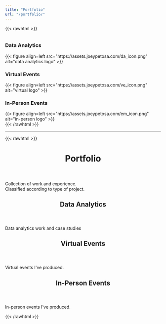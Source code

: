 ```yaml
---
title: "Portfolio"
url: "/portfolio/"
---
```



{{< rawhtml >}}
<div id="columncards">
  <div class="row">
    <div class="column">
      <div class="card">
        <h3>Data Analytics</h3>
        {{< figure align=left src="https://assets.joeypetosa.com/da_icon.png" alt="data analytics logo" >}}
      </div> 
    </div>
    <div class="column">
      <div class="card">
        <h3>Virtual Events</h3>
        {{< figure align=left src="https://assets.joeypetosa.com/ve_icon.png" alt="virtual logo" >}}
      </div>
    </div>
    <div class="column">
      <div class="card">
        <h3>In-Person Events</h3>
        {{< figure align=left src="https://assets.joeypetosa.com/em_icon.png" alt="in-person logo" >}}
      </div>
    </div>
  </div>
  
</div>
{{< /rawhtml >}}

---

{{< rawhtml >}}

<header class=entry-header>
  <h1>Portfolio</h1>
</header>
<div class=post-content><p>Collection of work and experience.
<br>Classified according to type of project.</p>
</div>

<article class=post-entry>
  <header class=entry-header>
    <h2>Data Analytics
    </h2>
  </header>
  <section class=entry-content>
    <p>Data analytics work and case studies</p>
  </section>
  <a class=entry-link aria-label="post link to Data Analytics" href="https://www.joeypetosa.com/portfolio/data-analytics/"></a>
</article>

<article class=post-entry>
  <header class=entry-header>
    <h2>Virtual Events
    </h2>
  </header>
  <section class=entry-content>
    <p>Virtual events I've produced.</p>
  </section>
  <a class=entry-link aria-label="post link to Virtual Events" href="https://www.joeypetosa.com/portfolio/virtual-events/"></a>
</article>

<article class=post-entry>
  <header class=entry-header>
    <h2>In-Person Events
    </h2>
  </header>
  <section class=entry-content>
    <p>In-person events I've produced.</p>
  </section>
  <a class=entry-link aria-label="post link to In-Person Events" href="https://www.joeypetosa.com/portfolio/in-person-events/"></a>
</article>


{{< /rawhtml >}}